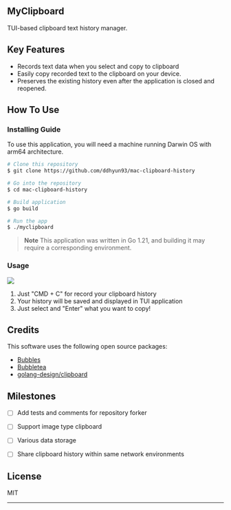 ## MyClipboard
TUI-based clipboard text history manager.

## Key Features
* Records text data when you select and copy to clipboard
* Easily copy recorded text to the clipboard on your device.
* Preserves the existing history even after the application is closed and reopened.

## How To Use
### Installing Guide
To use this application, you will need a machine running Darwin OS with arm64 architecture.

```bash
# Clone this repository
$ git clone https://github.com/ddhyun93/mac-clipboard-history

# Go into the repository
$ cd mac-clipboard-history

# Build application
$ go build

# Run the app
$ ./myclipboard
```

> **Note**
> This application was written in Go 1.21, and building it may require a corresponding environment.

### Usage
![](https://github.com/ddhyun93/mac-clipboard-history/assets/58629967/5b11abdd-b8e8-4a43-a51f-3c935eea4855)
1. Just "CMD + C" for record your clipboard history
2. Your history will be saved and displayed in TUI application
3. Just select and "Enter" what you want to copy!

## Credits

This software uses the following open source packages:

- [Bubbles](github.com/charmbracelet/bubbles)
- [Bubbletea](github.com/charmbracelet/bubbletea)
- [golang-design/clipboard](golang.design/x/clipboard)

## Milestones
- [ ] Add tests and comments for repository forker
- [ ] Support image type clipboard
- [ ] Various data storage
- [ ] Share clipboard history within same network environments


## License

MIT

---
